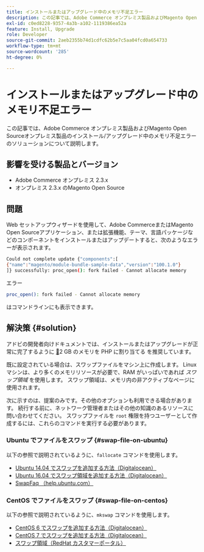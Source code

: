```yaml
---
title: インストールまたはアップグレード中のメモリ不足エラー
description: この記事では、Adobe Commerce オンプレミス製品およびMagento Open Sourceオンプレミス製品のインストール/アップグレード中のメモリ不足エラーのソリューションについて説明します。
exl-id: c0ed8228-9357-4a3b-a102-1119386ea52a
feature: Install, Upgrade
role: Developer
source-git-commit: 2aeb2355b74d1cdfc62b5e7c5aa04fcd0a654733
workflow-type: tm+mt
source-wordcount: '285'
ht-degree: 0%

---
```


# インストールまたはアップグレード中のメモリ不足エラー

この記事では、Adobe Commerce オンプレミス製品およびMagento Open Sourceオンプレミス製品のインストール/アップグレード中のメモリ不足エラーのソリューションについて説明します。

## 影響を受ける製品とバージョン

* Adobe Commerce オンプレミス 2.3.x
* オンプレミス 2.3.x のMagento Open Source

## 問題

Web セットアップウィザードを使用して、Adobe CommerceまたはMagento Open Sourceアプリケーション、または拡張機能、テーマ、言語パッケージなどのコンポーネントをインストールまたはアップデートすると、次のようなエラーが表示されます。

```bash
Could not complete update {"components":[
{"name":"magento/module-bundle-sample-data","version":"100.1.0"}
]} successfully: proc_open(): fork failed - Cannot allocate memory
```

エラー

```bash
proc_open(): fork failed - Cannot allocate memory
```

はコマンドラインにも表示できます。

## 解決策 {#solution}

アドビの開発者向けドキュメントでは、インストールまたはアップグレードが正常に完了するように [&#128279;](https://experienceleague.adobe.com/en/docs/commerce-operations/installation-guide/prerequisites/php-settings)2 GB のメモリを PHP に割り当てる  を推奨しています。

既に設定されている場合は、スワップファイルをマシン上に作成します。 Linux マシンは、より多くのメモリリソースが必要で、RAM がいっぱいであれば *スワップ領域* を使用します。 スワップ領域は、メモリ内の非アクティブなページに使用されます。

次に示すのは、提案のみです。その他のオプションも利用できる場合があります。 続行する前に、ネットワーク管理者またはその他の知識のあるリソースに問い合わせてください。 スワップファイルを `root` 権限を持つユーザーとして作成するには、これらのコマンドを実行する必要があります。

### Ubuntu でファイルをスワップ {#swap-file-on-ubuntu}

以下の参照で説明されているように、`fallocate` コマンドを使用します。

* [Ubuntu 14.04 でスワップを追加する方法（Digitalocean） ](https://www.digitalocean.com/community/tutorials/how-to-add-swap-on-ubuntu-14-04)
* [Ubuntu 16.04 でスワップ領域を追加する方法（Digitalocean） ](https://www.digitalocean.com/community/tutorials/how-to-add-swap-space-on-ubuntu-16-04)
* [SwapFaq （help.ubuntu.com） ](https://help.ubuntu.com/community/SwapFaq)

### CentOS でファイルをスワップ {#swap-file-on-centos}

以下の参照で説明されているように、`mkswap` コマンドを使用します。

* [CentOS 6 でスワップを追加する方法（Digitalocean） ](https://www.digitalocean.com/community/tutorials/how-to-add-swap-on-centos-6)
* [CentOS 7 でスワップを追加する方法（Digitalocean） ](https://www.digitalocean.com/community/tutorials/how-to-add-swap-on-centos-7)
* [ スワップ領域（RedHat カスタマーポータル） ](https://access.redhat.com/documentation/en-US/Red_Hat_Enterprise_Linux/6/html/Storage_Administration_Guide/ch-swapspace.html)

